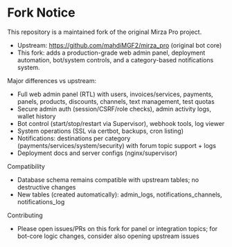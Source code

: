 # Fork Notice

This repository is a maintained fork of the original Mirza Pro project.

- Upstream: https://github.com/mahdiMGF2/mirza_pro (original bot core)
- This fork: adds a production-grade web admin panel, deployment automation, bot/system controls, and a category-based notifications system.

Major differences vs upstream:
- Full web admin panel (RTL) with users, invoices/services, payments, panels, products, discounts, channels, text management, test quotas
- Secure admin auth (session/CSRF/role checks), admin activity logs, wallet history
- Bot control (start/stop/restart via Supervisor), webhook tools, log viewer
- System operations (SSL via certbot, backups, cron listing)
- Notifications: destinations per category (payments/services/system/security) with forum topic support + logs
- Deployment docs and server configs (nginx/supervisor)

Compatibility
- Database schema remains compatible with upstream tables; no destructive changes
- New tables (created automatically): admin_logs, notifications_channels, notifications_log

Contributing
- Please open issues/PRs on this fork for panel or integration topics; for bot-core logic changes, consider also opening upstream issues